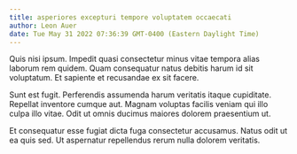 ```yaml
---
title: asperiores excepturi tempore voluptatem occaecati
author: Leon Auer
date: Tue May 31 2022 07:36:39 GMT-0400 (Eastern Daylight Time)
---
```

Quis nisi ipsum. Impedit quasi consectetur minus vitae tempora alias laborum rem quidem. Quam consequatur natus debitis harum id sit voluptatum. Et sapiente et recusandae ex sit facere.

 Sunt est fugit. Perferendis assumenda harum veritatis itaque cupiditate. Repellat inventore cumque aut. Magnam voluptas facilis veniam qui illo culpa illo vitae. Odit ut omnis ducimus maiores dolorem praesentium ut.

 Et consequatur esse fugiat dicta fuga consectetur accusamus. Natus odit ut ea quis sed. Ut aspernatur repellendus rerum nulla dolorem veritatis.
